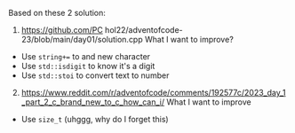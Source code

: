 Based on these 2 solution:
  1. https://github.com/PC  hol22/adventofcode-23/blob/main/day01/solution.cpp
  What I want to improve?
  - Use `string+=` to and new character
  - Use `std::isdigit` to know it's a digit
  - Use `std::stoi` to convert text to number

  2. https://www.reddit.com/r/adventofcode/comments/192577c/2023_day_1_part_2_c_brand_new_to_c_how_can_i/
  What I want to improve
  - Use `size_t` (uhggg, why do I forget this)